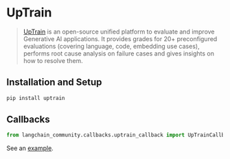 # UpTrain

>[UpTrain](https://uptrain.ai/) is an open-source unified platform to evaluate and
>improve Generative AI applications. It provides grades for 20+ preconfigured evaluations 
>(covering language, code, embedding use cases), performs root cause analysis on failure 
>cases and gives insights on how to resolve them.

## Installation and Setup

```bash
pip install uptrain
```

## Callbacks

```python
from langchain_community.callbacks.uptrain_callback import UpTrainCallbackHandler
```

See an [example](/LangChain/docs/integrations/callbacks/uptrain).
